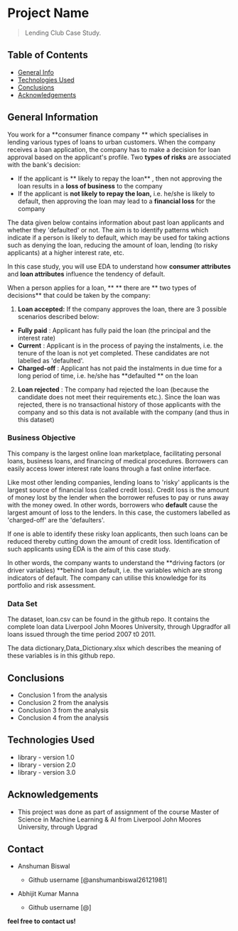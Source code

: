 # Project Name
> Lending Club Case Study.


## Table of Contents
* [General Info](#general-information)
* [Technologies Used](#technologies-used)
* [Conclusions](#conclusions)
* [Acknowledgements](#acknowledgements)

<!-- You can include any other section that is pertinent to your problem -->

## General Information

You work for a  **consumer finance company ** which specialises in lending various types of loans to urban customers. When the company receives a loan application, the company has to make a decision for loan approval based on the applicant's profile. Two  **types of risks**  are associated with the bank's decision:

- If the applicant is ** likely to repay the loan** , then not approving the loan results in a  **loss of business**  to the company
- If the applicant is  **not likely to repay the loan,**  i.e. he/she is likely to default, then approving the loan may lead to a  **financial loss**  for the company

The data given below contains information about past loan applicants and whether they 'defaulted' or not. The aim is to identify patterns which indicate if a person is likely to default, which may be used for taking actions such as denying the loan, reducing the amount of loan, lending (to risky applicants) at a higher interest rate, etc.

In this case study, you will use EDA to understand how  **consumer attributes**  and  **loan attributes**  influence the tendency of default.

When a person applies for a loan, ** ** there are ** two types of decisions**  that could be taken by the company:

1. **Loan accepted:**  If the company approves the loan, there are 3 possible scenarios described below:
  - **Fully paid** : Applicant has fully paid the loan (the principal and the interest rate)
  - **Current** : Applicant is in the process of paying the instalments, i.e. the tenure of the loan is not yet completed. These candidates are not labelled as 'defaulted'.
  - **Charged-off** : Applicant has not paid the instalments in due time for a long period of time, i.e. he/she has  **defaulted ** on the loan
2. **Loan rejected** : The company had rejected the loan (because the candidate does not meet their requirements etc.). Since the loan was rejected, there is no transactional history of those applicants with the company and so this data is not available with the company (and thus in this dataset)

### Business Objective

This company is the largest online loan marketplace, facilitating personal loans, business loans, and financing of medical procedures. Borrowers can easily access lower interest rate loans through a fast online interface.

Like most other lending companies, lending loans to 'risky' applicants is the largest source of financial loss (called credit loss). Credit loss is the amount of money lost by the lender when the borrower refuses to pay or runs away with the money owed. In other words, borrowers who  **default**  cause the largest amount of loss to the lenders. In this case, the customers labelled as 'charged-off' are the 'defaulters'.

If one is able to identify these risky loan applicants, then such loans can be reduced thereby cutting down the amount of credit loss. Identification of such applicants using EDA is the aim of this case study.

In other words, the company wants to understand the **driving factors (or driver variables) **behind loan default, i.e. the variables which are strong indicators of default.  The company can utilise this knowledge for its portfolio and risk assessment.

### Data Set

The dataset, loan.csv can be found in the github repo. It contains the complete loan data Liverpool John Moores University, through Upgradfor all loans issued through the time period 2007 t0 2011.

The data dictionary,Data\_Dictionary.xlsx which describes the meaning of these variables is in this github repo.

<!-- You don't have to answer all the questions - just the ones relevant to your project. -->

## Conclusions
- Conclusion 1 from the analysis
- Conclusion 2 from the analysis
- Conclusion 3 from the analysis
- Conclusion 4 from the analysis

<!-- You don't have to answer all the questions - just the ones relevant to your project. -->


## Technologies Used
- library - version 1.0
- library - version 2.0
- library - version 3.0

<!-- As the libraries versions keep on changing, it is recommended to mention the version of library used in this project -->

## Acknowledgements

- This project was done as part of assignment of the course Master of Science in Machine Learning & AI from Liverpool John Moores University, through Upgrad


## Contact

- Anshuman Biswal
  - Github username [@anshumanbiswal26121981]

- Abhijit Kumar Manna
  - Github username [@]

**feel free to contact us!**


<!-- Optional -->
<!-- ## License -->
<!-- This project is open source and available under the [... License](). -->

<!-- You don't have to include all sections - just the one's relevant to your project -->